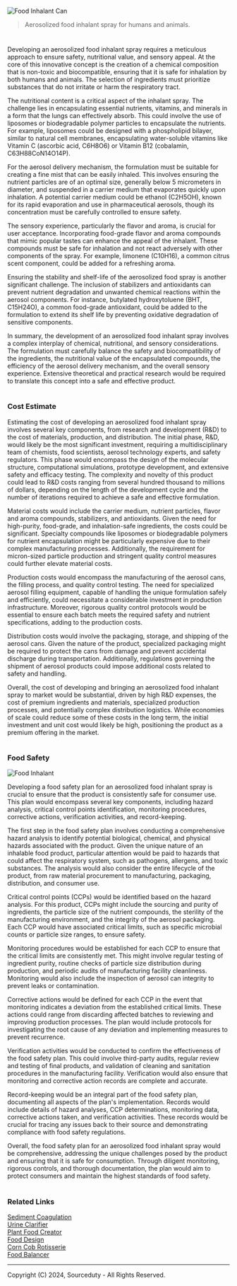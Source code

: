 ![Food Inhalant Can](https://github.com/sourceduty/Food_Inhalant/assets/123030236/ec4dec2d-c6c8-45a0-a001-56f29522734e)

> Aerosolized food inhalant spray for humans and animals.

#

Developing an aerosolized food inhalant spray requires a meticulous approach to ensure safety, nutritional value, and sensory appeal. At the core of this innovative concept is the creation of a chemical composition that is non-toxic and biocompatible, ensuring that it is safe for inhalation by both humans and animals. The selection of ingredients must prioritize substances that do not irritate or harm the respiratory tract.

The nutritional content is a critical aspect of the inhalant spray. The challenge lies in encapsulating essential nutrients, vitamins, and minerals in a form that the lungs can effectively absorb. This could involve the use of liposomes or biodegradable polymer particles to encapsulate the nutrients. For example, liposomes could be designed with a phospholipid bilayer, similar to natural cell membranes, encapsulating water-soluble vitamins like Vitamin C (ascorbic acid, C6H8O6) or Vitamin B12 (cobalamin, C63H88CoN14O14P).

For the aerosol delivery mechanism, the formulation must be suitable for creating a fine mist that can be easily inhaled. This involves ensuring the nutrient particles are of an optimal size, generally below 5 micrometers in diameter, and suspended in a carrier medium that evaporates quickly upon inhalation. A potential carrier medium could be ethanol (C2H5OH), known for its rapid evaporation and use in pharmaceutical aerosols, though its concentration must be carefully controlled to ensure safety.

The sensory experience, particularly the flavor and aroma, is crucial for user acceptance. Incorporating food-grade flavor and aroma compounds that mimic popular tastes can enhance the appeal of the inhalant. These compounds must be safe for inhalation and not react adversely with other components of the spray. For example, limonene (C10H16), a common citrus scent component, could be added for a refreshing aroma.

Ensuring the stability and shelf-life of the aerosolized food spray is another significant challenge. The inclusion of stabilizers and antioxidants can prevent nutrient degradation and unwanted chemical reactions within the aerosol components. For instance, butylated hydroxytoluene (BHT, C15H24O), a common food-grade antioxidant, could be added to the formulation to extend its shelf life by preventing oxidative degradation of sensitive components.

In summary, the development of an aerosolized food inhalant spray involves a complex interplay of chemical, nutritional, and sensory considerations. The formulation must carefully balance the safety and biocompatibility of the ingredients, the nutritional value of the encapsulated compounds, the efficiency of the aerosol delivery mechanism, and the overall sensory experience. Extensive theoretical and practical research would be required to translate this concept into a safe and effective product.

#
### Cost Estimate

Estimating the cost of developing an aerosolized food inhalant spray involves several key components, from research and development (R&D) to the cost of materials, production, and distribution. The initial phase, R&D, would likely be the most significant investment, requiring a multidisciplinary team of chemists, food scientists, aerosol technology experts, and safety regulators. This phase would encompass the design of the molecular structure, computational simulations, prototype development, and extensive safety and efficacy testing. The complexity and novelty of this product could lead to R&D costs ranging from several hundred thousand to millions of dollars, depending on the length of the development cycle and the number of iterations required to achieve a safe and effective formulation.

Material costs would include the carrier medium, nutrient particles, flavor and aroma compounds, stabilizers, and antioxidants. Given the need for high-purity, food-grade, and inhalation-safe ingredients, the costs could be significant. Specialty compounds like liposomes or biodegradable polymers for nutrient encapsulation might be particularly expensive due to their complex manufacturing processes. Additionally, the requirement for micron-sized particle production and stringent quality control measures could further elevate material costs.

Production costs would encompass the manufacturing of the aerosol cans, the filling process, and quality control testing. The need for specialized aerosol filling equipment, capable of handling the unique formulation safely and efficiently, could necessitate a considerable investment in production infrastructure. Moreover, rigorous quality control protocols would be essential to ensure each batch meets the required safety and nutrient specifications, adding to the production costs.

Distribution costs would involve the packaging, storage, and shipping of the aerosol cans. Given the nature of the product, specialized packaging might be required to protect the cans from damage and prevent accidental discharge during transportation. Additionally, regulations governing the shipment of aerosol products could impose additional costs related to safety and handling.

Overall, the cost of developing and bringing an aerosolized food inhalant spray to market would be substantial, driven by high R&D expenses, the cost of premium ingredients and materials, specialized production processes, and potentially complex distribution logistics. While economies of scale could reduce some of these costs in the long term, the initial investment and unit cost would likely be high, positioning the product as a premium offering in the market.

#
### Food Safety

![Food Inhalant](https://github.com/sourceduty/Food_Inhalant/assets/123030236/e367beb6-2322-404c-bb48-7065c6e67135)

Developing a food safety plan for an aerosolized food inhalant spray is crucial to ensure that the product is consistently safe for consumer use. This plan would encompass several key components, including hazard analysis, critical control points identification, monitoring procedures, corrective actions, verification activities, and record-keeping.

The first step in the food safety plan involves conducting a comprehensive hazard analysis to identify potential biological, chemical, and physical hazards associated with the product. Given the unique nature of an inhalable food product, particular attention would be paid to hazards that could affect the respiratory system, such as pathogens, allergens, and toxic substances. The analysis would also consider the entire lifecycle of the product, from raw material procurement to manufacturing, packaging, distribution, and consumer use.

Critical control points (CCPs) would be identified based on the hazard analysis. For this product, CCPs might include the sourcing and purity of ingredients, the particle size of the nutrient compounds, the sterility of the manufacturing environment, and the integrity of the aerosol packaging. Each CCP would have associated critical limits, such as specific microbial counts or particle size ranges, to ensure safety.

Monitoring procedures would be established for each CCP to ensure that the critical limits are consistently met. This might involve regular testing of ingredient purity, routine checks of particle size distribution during production, and periodic audits of manufacturing facility cleanliness. Monitoring would also include the inspection of aerosol can integrity to prevent leaks or contamination.

Corrective actions would be defined for each CCP in the event that monitoring indicates a deviation from the established critical limits. These actions could range from discarding affected batches to reviewing and improving production processes. The plan would include protocols for investigating the root cause of any deviation and implementing measures to prevent recurrence.

Verification activities would be conducted to confirm the effectiveness of the food safety plan. This could involve third-party audits, regular review and testing of final products, and validation of cleaning and sanitation procedures in the manufacturing facility. Verification would also ensure that monitoring and corrective action records are complete and accurate.

Record-keeping would be an integral part of the food safety plan, documenting all aspects of the plan's implementation. Records would include details of hazard analyses, CCP determinations, monitoring data, corrective actions taken, and verification activities. These records would be crucial for tracing any issues back to their source and demonstrating compliance with food safety regulations.

Overall, the food safety plan for an aerosolized food inhalant spray would be comprehensive, addressing the unique challenges posed by the product and ensuring that it is safe for consumption. Through diligent monitoring, rigorous controls, and thorough documentation, the plan would aim to protect consumers and maintain the highest standards of food safety.

#
### Related Links

[Sediment Coagulation](https://github.com/sourceduty/Sediment_Coagulation)
<br>
[Urine Clarifier](https://github.com/sourceduty/Urine_Clarifier)
<br>
[Plant Food Creator](https://github.com/sourceduty/Plant_Food_Creator)
<br>
[Food Design](https://github.com/sourceduty/Food_Design)
<br>
[Corn Cob Rotisserie](https://github.com/sourceduty/Corn_Cob_Rotisserie)
<br>
[Food Balancer](https://github.com/sourceduty/Food_Balancer)

***
Copyright (C) 2024, Sourceduty - All Rights Reserved.
